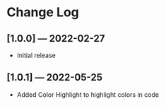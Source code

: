 # Change Log

## [1.0.0] — 2022-02-27

- Initial release

## [1.0.1] — 2022-05-25

- Added Color Highlight to highlight colors in code
